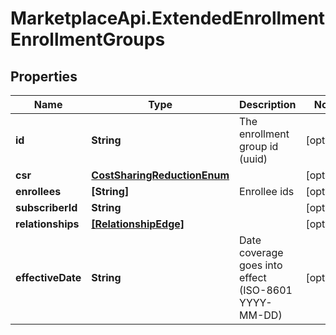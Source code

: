 # MarketplaceApi.ExtendedEnrollmentEnrollmentGroups

## Properties
Name | Type | Description | Notes
------------ | ------------- | ------------- | -------------
**id** | **String** | The enrollment group id (uuid) | [optional] 
**csr** | [**CostSharingReductionEnum**](CostSharingReductionEnum.md) |  | [optional] 
**enrollees** | **[String]** | Enrollee ids | [optional] 
**subscriberId** | **String** |  | [optional] 
**relationships** | [**[RelationshipEdge]**](RelationshipEdge.md) |  | [optional] 
**effectiveDate** | **String** | Date coverage goes into effect (ISO-8601 YYYY-MM-DD) | [optional] 


